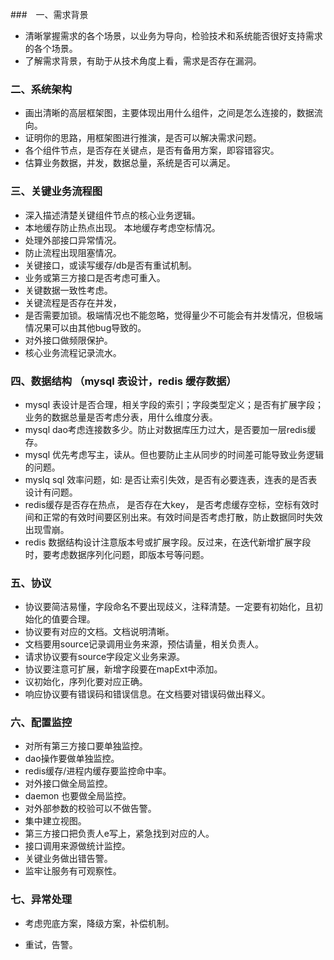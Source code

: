 ###　一、需求背景

- 清晰掌握需求的各个场景，以业务为导向，检验技术和系统能否很好支持需求的各个场景。
- 了解需求背景，有助于从技术角度上看，需求是否存在漏洞。



###  二、系统架构

* 画出清晰的高层框架图，主要体现出用什么组件，之间是怎么连接的，数据流向。
* 证明你的思路，用框架图进行推演，是否可以解决需求问题。
* 各个组件节点，是否存在关键点，是否有备用方案，即容错容灾。 
* 估算业务数据，并发，数据总量，系统是否可以满足。



### 三、关键业务流程图

* 深入描述清楚关键组件节点的核心业务逻辑。 
* 本地缓存防止热点出现。 本地缓存考虑空标情况。
* 处理外部接口异常情况。 
* 防止流程出现阻塞情况。
* 关键接口，或读写缓存/db是否有重试机制。
* 业务或第三方接口是否考虑可重入。
* 关键数据一致性考虑。
* 关键流程是否存在并发，
* 是否需要加锁。极端情况也不能忽略，觉得量少不可能会有并发情况，但极端情况果可以由其他bug导致的。
* 对外接口做频限保护。
* 核心业务流程记录流水。



###  四、数据结构 （mysql 表设计，redis 缓存数据）

* mysql 表设计是否合理，相关字段的索引；字段类型定义；是否有扩展字段；业务的数据总量是否考虑分表，用什么维度分表。
* mysql dao考虑连接数多少。防止对数据库压力过大，是否要加一层redis缓存。
* mysql 优先考虑写主，读从。但也要防止主从同步的时间差可能导致业务逻辑的问题。
* myslq sql 效率问题，如: 是否让索引失效，是否有必要连表，连表的是否表设计有问题。
* redis缓存是否存在热点， 是否存在大key， 是否考虑缓存空标，空标有效时间和正常的有效时间要区别出来。有效时间是否考虑打散，防止数据同时失效出现雪崩。
* redis 数据结构设计注意版本号或扩展字段。反过来，在迭代新增扩展字段时，要考虑数据序列化问题，即版本号等问题。

###  五、协议

* 协议要简洁易懂，字段命名不要出现歧义，注释清楚。一定要有初始化，且初始化的值要合理。
* 协议要有对应的文档。文档说明清晰。
* 文档要用source记录调用业务来源，预估请量，相关负责人。
* 请求协议要有source字段定义业务来源。
* 协议要注意可扩展，新增字段要在mapExt中添加。
* 议初始化，序列化要对应正确。
* 响应协议要有错误码和错误信息。在文档要对错误码做出释义。 

###  六、配置监控

* 对所有第三方接口要单独监控。
* dao操作要做单独监控。
* redis缓存/进程内缓存要监控命中率。
* 对外接口做全局监控。
* daemon 也要做全局监控。
* 对外部参数的校验可以不做告警。
* 集中建立视图。
* 第三方接口把负责人e写上，紧急找到对应的人。
* 接口调用来源做统计监控。
* 关键业务做出错告警。
* 监牢让服务有可观察性。

###  七、异常处理

* 考虑兜底方案，降级方案，补偿机制。

* 重试，告警。